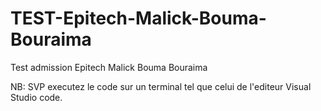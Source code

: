 # TEST-Epitech-Malick-Bouma-Bouraima
Test admission Epitech Malick Bouma Bouraima

NB: SVP executez le code sur un terminal tel que celui de l'editeur Visual Studio code.
